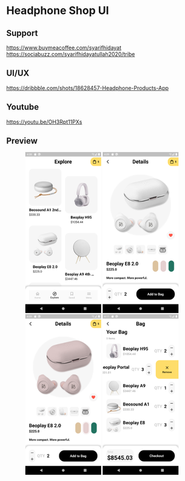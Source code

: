 # Headphone Shop UI

## Support

https://www.buymeacoffee.com/syarifhidayat
https://sociabuzz.com/syarifhidayatullah2020/tribe

## UI/UX

https://dribbble.com/shots/18628457-Headphone-Products-App

## Youtube

https://youtu.be/OH3Rpt11PXs

## Preview

<p align="middle">
<img src="assets/previews/explore.png" alt="Explore" width="200">
<img src="assets/previews/detail_1.png" alt="Detail" width="200">
<img src="assets/previews/detail_2.png" alt="Detail" width="200">
<img src="assets/previews/cart.png" alt="Cart" width="200">
</p>
